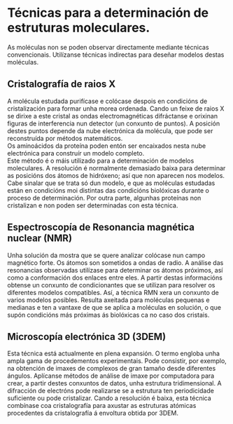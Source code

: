 # Técnicas para a determinación de estruturas moleculares.

As moléculas non se poden observar directamente mediante técnicas convencionais. Utilízanse técnicas indirectas para deseñar modelos destas moléculas.

## Cristalografía de raios X
A molécula estudada purifícase e colócase despois en condicións de cristalización para formar unha morea ordenada. Cando un feixe de raios X se dirixe a este cristal as ondas electromagnéticas difráctanse e orixinan figuras de interferencia nun detector (un conxunto de puntos). A posición destes puntos depende da nube electrónica da molécula, que pode ser reconstruída por métodos matemáticos.  
Os aminoácidos da proteína poden entón ser encaixados nesta nube electrónica para construír un modelo completo.  
Este método é o máis utilizado para a determinación de modelos moleculares. A resolución é normalmente demasiado baixa para determinar as posicións dos átomos de hidróxeno; así que non aparecen nos modelos. Cabe sinalar que se trata só dun modelo, e que as moléculas estudadas están en condicións moi distintas das condicións biolóxicas durante o proceso de determinación. Por outra parte, algunhas proteínas non cristalizan e non poden ser determinadas con esta técnica.

## Espectroscopía de Resonancia magnética nuclear (NMR)
Unha solución da mostra que se quere analizar colócase nun campo magnético forte. Os átomos son sometidos a ondas de radio. A análise das resonancias observadas utilízase para determinar os átomos próximos, así como a conformación dos enlaces entre eles. A partir destas informacións obtense un conxunto de condicionantes que se utilizan para resolver os diferentes modelos compatibles. Así, a técnica RMN xera un conxunto de varios modelos posibles. Resulta axeitada para moléculas pequenas e medianas e ten a vantaxe de que se aplica a moléculas en solución, o que supón condicións más próximas ás biolóxicas ca no caso dos cristais.

## Microscopía electrónica 3D (3DEM)
Esta técnica está actualmente en plena expansión. O termo engloba unha ampla gama de procedementos experimentais. Pode consistir, por exemplo, na obtención de imaxes de complexos de gran tamaño desde diferentes ángulos. Aplícanse métodos de análise de imaxe por computadora para crear, a partir destes conxuntos de datos, unha estrutura tridimensional. A difracción de electróns pode realizarse se a estrutura ten periodicidade suficiente ou pode cristalizar. Cando a resolución é baixa, esta técnica combínase coa cristalografía para axustar as estruturas atómicas procedentes da cristalografía á envoltura obtida por 3DEM.  
